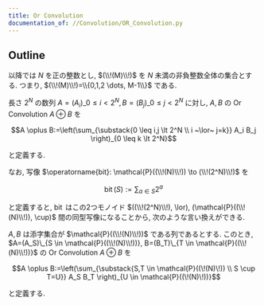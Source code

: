 ```yaml
---
title: Or Convolution
documentation_of: //Convolution/OR_Convolution.py
---
```


## Outline

以降では $N$ を正の整数とし, $(\\!(M)\\!)$ を $N$ 未満の非負整数全体の集合とする. つまり, $(\\!(M)\\!)=\\{0,1,2 \dots, M-1\\}$
である.

長さ $2^N$ の数列 $A=(A_i)\_{0 \leq i \lt 2^N}, B=(B_j)\_{0 \leq j \lt 2^N}$ に対し, $A,B$ の Or Convolution $A \oplus B$ を

$$A \oplus B:=\left(\sum_{\substack{0 \leq i,j \lt 2^N \\ i ~\lor~ j=k}} A_i B_j \right)_{0 \leq k \lt 2^N}$$

と定義する.

なお, 写像 $\operatorname{bit}: \mathcal{P}((\\!(N)\\!)) \to (\\!(2^N)\\!)$ を

$$\operatorname{bit}(S):=\sum_{a \in S} 2^a$$

と定義すると, $\operatorname{bit}$ はこの2つモノイド $((\\!(2^N)\\!), \lor), (\mathcal{P}((\\!(N)\\!)), \cup)$ 間の同型写像になることから, 次のような言い換えができる.

$A,B$ は添字集合が $\mathcal{P}((\\!(N)\\!))$ である列であるとする.
このとき, $A=(A_S)\_{S \in \mathcal{P}((\\!(N)\\!))}, B=(B_T)\_{T \in \mathcal{P}((\\!(N)\\!))}$ の Or Convolution $A \oplus B$ を

$$A \oplus B:=\left(\sum_{\substack{S,T \in \mathcal{P}((\!(N)\!)) \\ S \cup T=U}} A_S B_T \right)_{U \in \mathcal{P}((\!(N)\!))}$$

と定義する.
